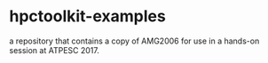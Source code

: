 # hpctoolkit-examples

a repository that contains a copy of AMG2006 for use in a hands-on session at ATPESC 2017.
